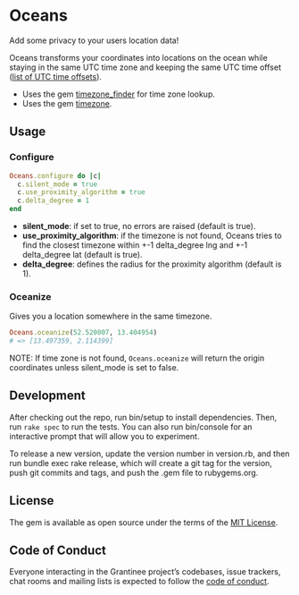 # Oceans

Add some privacy to your users location data!

Oceans transforms your coordinates into locations on the ocean while staying in the same UTC time zone and keeping the same UTC time offset ([list of UTC time offsets](https://en.wikipedia.org/wiki/List_of_UTC_time_offsets)).

* Uses the gem [timezone_finder](https://github.com/gunyarakun/timezone_finder) for time zone lookup.
* Uses the gem [timezone](https://github.com/panthomakos/timezone).

## Usage

### Configure

```ruby
Oceans.configure do |c|
  c.silent_mode = true
  c.use_proximity_algorithm = true
  c.delta_degree = 1
end
```

* **silent_mode**: if set to true, no errors are raised (default is true).
* **use_proximity_algorithm**: if the timezone is not found, Oceans tries to find the closest timezone within +-1 delta_degree lng and +-1 delta_degree lat (default is true).
* **delta_degree**: defines the radius for the proximity algorithm (default is 1).

### Oceanize

Gives you a location somewhere in the same timezone.

```ruby
Oceans.oceanize(52.520007, 13.404954)
# => [13.497359, 2.114399]
```

NOTE: If time zone is not found, `Oceans.oceanize` will return the origin coordinates unless silent_mode is set to false.

## Development

After checking out the repo, run bin/setup to install dependencies. Then, run `rake spec` to run the tests. You can also run bin/console for an interactive prompt that will allow you to experiment.

To release a new version, update the version number in version.rb, and then run bundle exec rake release, which will create a git tag for the version, push git commits and tags, and push the .gem file to rubygems.org.

## License

The gem is available as open source under the terms of the [MIT License](https://opensource.org/licenses/MIT).

## Code of Conduct

Everyone interacting in the Grantinee project’s codebases, issue trackers, chat rooms and mailing lists is expected to follow the [code of conduct](https://github.com/blinkist/oceans/blob/master/CODE_OF_CONDUCT.md).
